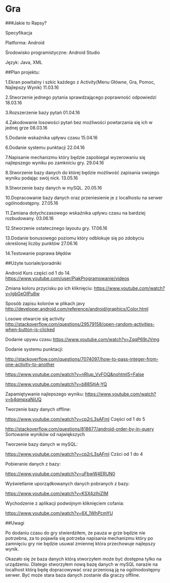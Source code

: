 # Gra
###Jakie to Rapsy?

Specyfikacja

Platforma: Android

Środowisko programistyczne: Android Studio

Język: Java, XML



##Plan projektu:

1.Ekran powitalny i szkic każdego z Activity(Menu Główne, Gra, Pomoc, Najlepszy Wynik)	11.03.16

2.Stworzenie jednego pytania sprawdzającego poprawność odpowiedzi	18.03.16

3.Rozszerzenie bazy pytań	01.04.16

4.Zakodowanie losowości pytań bez możliwości powtarzania się ich w jednej grze	08.03.16

5.Dodanie wskaźnika upływu czasu 15.04.16

6.Dodanie systemu punktacji 22.04.16

7.Napisanie mechanizmu który będzie zapobiegal wyzerowaniu się najlepszego wyniku po zamkniciu gry. 29.04.16

8.Stworzenie bazy danych do której będzie możliwość zapisania swojego wyniku podając swój nick. 13.05.16

9.Stworzenie bazy danych w mySQL. 20.05.16

10.Dopracowanie bazy danych oraz przeniesienie je z localhostu na serwer ogólnodostępny. 27.05.16

11.Zamiana dotychczasowego wskaźnika upływu czasu na bardziej rozbudowany. 03.06.16

12.Stworzenie ostatecznego layoutu gry. 17.06.16

13.Dodanie bonusowego poziomu który odblokuje się po zdobyciu określonej liczby punktów 27.06.16

14.Testowanie poprawa błędów




##Użyte tuoriale/poradniki


Android Kurs części od 1 do 14.
https://www.youtube.com/user/PjakProgramowanie/videos

Zmiana koloru przycisku po ich kliknięciu:
https://www.youtube.com/watch?v=IgbGeOIPu8w

Sposób zapisu kolorów w plikach javy
http://developer.android.com/reference/android/graphics/Color.html

Losowe otwarcie się activity
http://stackoverflow.com/questions/29579158/open-random-activities-when-button-is-clicked


Dodanie upywu czasu
https://www.youtube.com/watch?v=ZqqP69rJVmg

Dodanie systemu punktacji:

http://stackoverflow.com/questions/7074097/how-to-pass-integer-from-one-activity-to-another

https://www.youtube.com/watch?v=nRIup_VvFOQ&nohtml5=False

https://www.youtube.com/watch?v=b885jtjA-YQ

Zapamiętywanie najlepszego wyniku: https://www.youtube.com/watch?v=b4qmpxaNiUQ

Tworzenie bazy danych offline: 

https://www.youtube.com/watch?v=cp2rL3sAFmI Części od 1 do 5

http://stackoverflow.com/questions/818677/android-order-by-in-query Sortowanie wyników od największych

Tworzenie bazy danych w mySQL:

https://www.youtube.com/watch?v=cp2rL3sAFmI Czści od 1 do 4

Pobieranie danych z bazy:

https://www.youtube.com/watch?v=uFbwW4ERUN0

Wyświetlanie uporządkowanych danych pobranych z bazy:

https://www.youtube.com/watch?v=KSX4zIhiZlM

Wychodzenie z aplikacji podwójnym kliknięciem cofania:

https://www.youtube.com/watch?v=6X_1WhPcmYU


##Uwagi

Po dodaniu czasu do gry stwierdziłem, że pauza w grze będzie nie potrzebna, za to pojawila się potrzeba napisania mechanizmu który po zamnięciu gry nie będzie usuwal zmiennej która przechowuje najlepszy wynik.

Okazało się że baza danych którą stworzyłem może być dostępna tylko na urządzeniu. Dlatego stworzyłem nową bazę danych w mySQL narazie na localhost którą będę dopracowywać oraz przeniosą ją na ogólnodostępny serwer. Być może stara baza danych zostanie dla graczy offline. 
